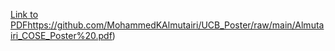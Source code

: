 


[Link to PDF](https://github.com/MohammedKAlmutairi/UCB_Poster/raw/main/Almutairi_COSE_Poster%20.pdf)https://github.com/MohammedKAlmutairi/UCB_Poster/raw/main/Almutairi_COSE_Poster%20.pdf)
